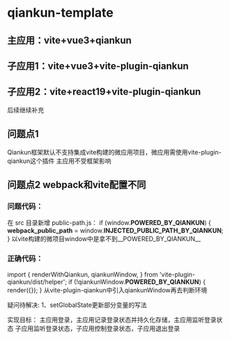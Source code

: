 # qiankun-template
## 主应用：vite+vue3+qiankun
## 子应用1：vite+vue3+vite-plugin-qiankun
## 子应用2：vite+react19+vite-plugin-qiankun
后续继续补充

## 问题点1
Qiankun框架默认不支持集成vite构建的微应用项目，微应用需使用vite-plugin-qiankun这个插件
主应用不受框架影响

## 问题点2  webpack和vite配置不同

### 问题代码：
在 src 目录新增 public-path.js：
if (window.__POWERED_BY_QIANKUN__) {
  __webpack_public_path__ = window.__INJECTED_PUBLIC_PATH_BY_QIANKUN__;
}
以vite构建的微项目window中是拿不到__POWERED_BY_QIANKUN__

### 正确代码：
import {
  renderWithQiankun,
  qiankunWindow,
} from 'vite-plugin-qiankun/dist/helper';
if (!qiankunWindow.__POWERED_BY_QIANKUN__) {
  render({});
}
从vite-plugin-qiankun中引入qiankunWindow再去判断环境


疑问待解决:
1、setGlobalState更新部分变量的写法


实现目标：
主应用登录，主应用记录登录状态并持久化存储，主应用监听登录状态
子应用监听登录状态，子应用控制登录状态，子应用退出登录